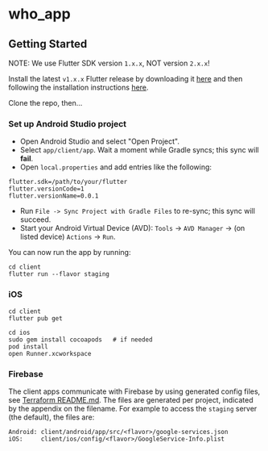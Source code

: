 # who_app

## Getting Started

NOTE: We use Flutter SDK version `1.x.x`, NOT version `2.x.x`!

Install the latest `v1.x.x` Flutter release by downloading it [here](https://flutter.dev/docs/development/tools/sdk/releases) and then following the installation instructions [here](https://flutter.dev/docs/get-started/install).

Clone the repo, then...

### Set up Android Studio project

- Open Android Studio and select "Open Project".
- Select `app/client/app`. Wait a moment while Gradle syncs; this sync will **fail**.
- Open `local.properties` and add entries like the following:

```
flutter.sdk=/path/to/your/flutter
flutter.versionCode=1
flutter.versionName=0.0.1
```

- Run `File -> Sync Project with Gradle Files` to re-sync; this sync will succeed.
- Start your Android Virtual Device (AVD): `Tools` -> `AVD Manager` -> (on listed device) `Actions` -> `Run`.

You can now run the app by running:

```
cd client
flutter run --flavor staging
```

### iOS

```
cd client
flutter pub get

cd ios
sudo gem install cocoapods   # if needed
pod install
open Runner.xcworkspace
```

### Firebase

The client apps communicate with Firebase by using generated config files, see
[Terraform README.md](https://github.com/WorldHealthOrganization/app/blob/master/server/terraform/README.md#firebase-app-registration).
The files are generated per project, indicated by the appendix on the filename.
For example to access the `staging` server (the default), the files are:

```
Android: client/android/app/src/<flavor>/google-services.json
iOS:     client/ios/config/<flavor>/GoogleService-Info.plist
```
